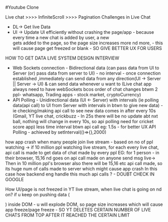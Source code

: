 #Youtube Clone

Live chat >>>> InfiniteScroll >>>> Pagination
Challenges in Live Chat
- DL-> Get live Data
- UI -> Update UI efficiently without crashing the page/app - because every time a new chat is added by user, a new <div> gets added to the page, so
  the page size increases more nd more, - this will cause page get freezed or blank - SO GIVE BETTER UX FOR USERS

HOW TO GET DATA LIVE 
SYSTEM DESIGN INTERVIEW
 - Web Sockets connection - Bidirectional data (can pass data from UI to Server (or) pass data from server to UI) - no interval - once connection established ,immediately can send data from any direction(UI -> Server || Server -> UI) & can send data whenever u want to
   (Live chat app always need to have webSockets bcos order of chat changes btwm 2 ppl- whatsapp, Trading apps - stock market, cryptoCurrency) 
 - API Polling - Unidirectional data (UI <- Server) with intervals (ie polling data(api call) to UI from Server with intervals in btwn to give new data) -ie checking/making api call to see new data comes in after every 10s
   (Gmail, YT live chat, crickbuzz - In 25s there will be no update abt nxt ball, nothing will change in every 10s, so api polling need for cricket score app)
   less time interval btwn api call eg: 1.5s - for better UX
   API Polling - achieved by setInterval(()=>{},2000)

how app crash when many people join live stream - based on no of ppl watching -> if 10 million ppl watching live stream, for each every live chat, api call is made to get data of chat made by every ppl
EG: for 1 person - in their browser, 15,16 nd goes on api call made on anyone send msg live-> Then in 10 million ppl's browser also there will be 15,16 etc api call made, so its huge num of calls made to server which might cause app crash
In this case how backend eng handle this much api calls ? - DOUBT CHECK IN GOOGLE 

How UI/page is not freezed in YT live stream, when live chat is going on nd on?
if u keep on pushing data (<div>) inside DOM - u will explode DOM, so page size increases which will cause app freeze/page freeze - SO YT DELETES CERTAIN NUMBER OF LIVE CHATS FROM TOP AFTER IT REACHED THE CERTAIN LIMIT



